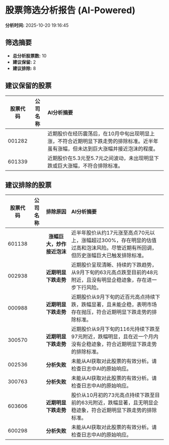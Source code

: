 # 股票筛选分析报告 (AI-Powered)

**分析时间:** 2025-10-20 19:16:45

## 筛选摘要

- **总分析股票数:** 10
- **建议保留:** 2
- **建议排除:** 8

## 建议保留的股票

| 股票代码 | 公司名称 | AI分析摘要 |
|:---:|:---:|:---|
| 001282 |  | 近期股价在经历震荡后，在10月中旬出现明显上涨，不符合近期明显下跌走势的排除标准。近半年虽有涨幅，但未达到巨大涨幅并接近泡沫的程度。 |
| 601339 |  | 近期股价在5.3元至5.7元之间波动，未出现明显下跌或巨大涨幅，不符合排除标准。 |

## 建议排除的股票

| 股票代码 | 公司名称 | 排除原因 | AI分析摘要 |
|:---:|:---:|:---:|:---|
| 601138 |  | **涨幅巨大，炒作接近泡沫** | 近半年股价从约17元涨至高点70元以上，涨幅超过300%，存在明显的估值过高和泡沫风险。尽管近期有所回调，但历史涨幅巨大已触发排除标准。 |
| 002938 |  | **近期明显下跌走势** | 近期股价呈现清晰、持续的下跌趋势，从9月下旬的63元高点跌至目前的48元附近，且没有明显企稳迹象，存在进一步下行风险。 |
| 000988 |  | **近期明显下跌走势** | 近期股价从9月下旬的近百元高点持续下跌，跌幅显著，且未能企稳，表明市场存在抛压，符合近期明显下跌走势的排除标准。 |
| 300570 |  | **近期明显下跌走势** | 近期股价从9月下旬的116元持续下跌至97元附近，跌幅明显，且在近一个月内没有企稳迹象，符合近期明显下跌走势的排除标准。 |
| 002536 |  | **分析失败** | 未能从AI获取对此股票的有效分析。请检查日志中AI的原始响应。 |
| 300763 |  | **分析失败** | 未能从AI获取对此股票的有效分析。请检查日志中AI的原始响应。 |
| 603606 |  | **近期明显下跌走势** | 股价从10月初的73元高点持续下跌至目前的63元附近，跌幅显著，且无明显企稳迹象，符合近期明显下跌走势的排除标准。 |
| 600298 |  | **分析失败** | 未能从AI获取对此股票的有效分析。请检查日志中AI的原始响应。 |
